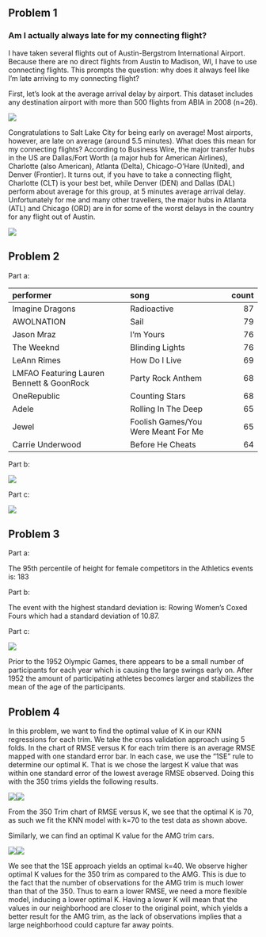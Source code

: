 ## Problem 1

### Am I actually always late for my connecting flight?

I have taken several flights out of Austin-Bergstrom International
Airport. Because there are no direct flights from Austin to Madison, WI,
I have to use connecting flights. This prompts the question: why does it
always feel like I’m late arriving to my connecting flight?

First, let’s look at the average arrival delay by airport. This dataset
includes any destination airport with more than 500 flights from ABIA in
2008 (n=26).

![](Homework1_files/figure-markdown_strict/unnamed-chunk-1-1.png)

Congratulations to Salt Lake City for being early on average! Most
airports, however, are late on average (around 5.5 minutes). What does
this mean for my connecting flights? According to Business Wire, the
major transfer hubs in the US are Dallas/Fort Worth (a major hub for
American Airlines), Charlotte (also American), Atlanta (Delta),
Chicago-O’Hare (United), and Denver (Frontier). It turns out, if you
have to take a connecting flight, Charlotte (CLT) is your best bet,
while Denver (DEN) and Dallas (DAL) perform about average for this
group, at 5 minutes average arrival delay. Unfortunately for me and many
other travellers, the major hubs in Atlanta (ATL) and Chicago (ORD) are
in for some of the worst delays in the country for any flight out of
Austin.

![](Homework1_files/figure-markdown_strict/unnamed-chunk-2-1.png)

## Problem 2

Part a:

<table>
<thead>
<tr class="header">
<th style="text-align: left;">performer</th>
<th style="text-align: left;">song</th>
<th style="text-align: right;">count</th>
</tr>
</thead>
<tbody>
<tr class="odd">
<td style="text-align: left;">Imagine Dragons</td>
<td style="text-align: left;">Radioactive</td>
<td style="text-align: right;">87</td>
</tr>
<tr class="even">
<td style="text-align: left;">AWOLNATION</td>
<td style="text-align: left;">Sail</td>
<td style="text-align: right;">79</td>
</tr>
<tr class="odd">
<td style="text-align: left;">Jason Mraz</td>
<td style="text-align: left;">I’m Yours</td>
<td style="text-align: right;">76</td>
</tr>
<tr class="even">
<td style="text-align: left;">The Weeknd</td>
<td style="text-align: left;">Blinding Lights</td>
<td style="text-align: right;">76</td>
</tr>
<tr class="odd">
<td style="text-align: left;">LeAnn Rimes</td>
<td style="text-align: left;">How Do I Live</td>
<td style="text-align: right;">69</td>
</tr>
<tr class="even">
<td style="text-align: left;">LMFAO Featuring Lauren Bennett &amp; GoonRock</td>
<td style="text-align: left;">Party Rock Anthem</td>
<td style="text-align: right;">68</td>
</tr>
<tr class="odd">
<td style="text-align: left;">OneRepublic</td>
<td style="text-align: left;">Counting Stars</td>
<td style="text-align: right;">68</td>
</tr>
<tr class="even">
<td style="text-align: left;">Adele</td>
<td style="text-align: left;">Rolling In The Deep</td>
<td style="text-align: right;">65</td>
</tr>
<tr class="odd">
<td style="text-align: left;">Jewel</td>
<td style="text-align: left;">Foolish Games/You Were Meant For Me</td>
<td style="text-align: right;">65</td>
</tr>
<tr class="even">
<td style="text-align: left;">Carrie Underwood</td>
<td style="text-align: left;">Before He Cheats</td>
<td style="text-align: right;">64</td>
</tr>
</tbody>
</table>

Part b:

![](Homework1_files/figure-markdown_strict/unnamed-chunk-4-1.png)

Part c:

![](Homework1_files/figure-markdown_strict/unnamed-chunk-5-1.png)

## Problem 3

Part a:

The 95th percentile of height for female competitors in the Athletics
events is: 183

Part b:

The event with the highest standard deviation is: Rowing Women’s Coxed
Fours which had a standard deviation of 10.87.

Part c:

![](Homework1_files/figure-markdown_strict/unnamed-chunk-8-1.png)

Prior to the 1952 Olympic Games, there appears to be a small number of
participants for each year which is causing the large swings early on.
After 1952 the amount of participating athletes becomes larger and
stabilizes the mean of the age of the participants.

## Problem 4

In this problem, we want to find the optimal value of K in our KNN
regressions for each trim. We take the cross validation approach using 5
folds. In the chart of RMSE versus K for each trim there is an average
RMSE mapped with one standard error bar. In each case, we use the “1SE”
rule to determine our optimal K. That is we chose the largest K value
that was within one standard error of the lowest average RMSE observed.
Doing this with the 350 trims yields the following results.

![](Homework1_files/figure-markdown_strict/unnamed-chunk-10-1.png)![](Homework1_files/figure-markdown_strict/unnamed-chunk-10-2.png)

From the 350 Trim chart of RMSE versus K, we see that the optimal K is
70, as such we fit the KNN model with k=70 to the test data as shown
above.

Similarly, we can find an optimal K value for the AMG trim cars.

![](Homework1_files/figure-markdown_strict/unnamed-chunk-11-1.png)![](Homework1_files/figure-markdown_strict/unnamed-chunk-11-2.png)

We see that the 1SE approach yields an optimal k=40. We observe higher
optimal K values for the 350 trim as compared to the AMG. This is due to
the fact that the number of observations for the AMG trim is much lower
than that of the 350. Thus to earn a lower RMSE, we need a more flexible
model, inducing a lower optimal K. Having a lower K will mean that the
values in our neighborhood are closer to the original point, which
yields a better result for the AMG trim, as the lack of observations
implies that a large neighborhood could capture far away points.
